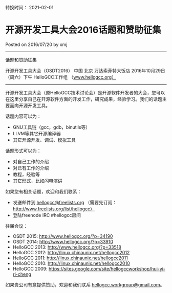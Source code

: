转换时间： 2021-02-01

# 开源开发工具大会2016话题和赞助征集
Posted on 2016/07/20 by xmj

*************************************************************************
话题和赞助征集

开源开发工具大会（OSDT2016）
中国 北京 万达索菲特大饭店
2016年10月29日（周六）下午
HelloGCC工作组 （www.hellogcc.org）
************************************************************************

开源开发工具大会（原HelloGCC技术讨论会）是开源软件开发者的大会，您可以在这里分享自己在开源软件方面的开发工作，研究成果，经验学习。我们的话题主要面向开源开发工具。

话题内容可以为：
* GNU工具链（gcc，gdb，binutils等）
* LLVM等其它开源编译器
* 其它开源开发、调试、模拟工具

话题形式可以为：
* 对自己工作的介绍
* 对已有工作的介绍
* 教程，经验等
* 其它形式，比如闪电演讲

如果您有相关话题，欢迎和我们联系：
* 发送邮件到 hellogcc@freelists.org （需要先订阅：http://www.freelists.org/list/hellogcc）
* 登陆freenode IRC #hellogcc房间

往届会议：
* OSDT 2015: http://www.hellogcc.org/?p=34190
* OSDT 2014: http://www.hellogcc.org/?p=33910
* HelloGCC 2013: http://www.hellogcc.org/?p=33518
* HelloGCC 2012: http://linux.chinaunix.net/hellogcc2012
* HelloGCC 2011: http://linux.chinaunix.net/hellogcc2011
* HelloGCC 2010: http://linux.chinaunix.net/hellogcc2010
* HelloGCC 2009: https://sites.google.com/site/hellogccworkshop/hui-yi-ri-cheng

如果贵公司有意提供赞助，欢迎和我们联系 hellogcc.workgroup@gmail.com。
